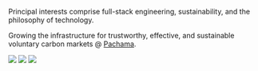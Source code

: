 <!-- <a href="https://pachama.com"><img height="75px" src="https://user-images.githubusercontent.com/31523262/168185583-f37414e2-a7a7-447a-bdc1-138d70c9b2e7.png" /></a> -->

<p>Principal interests comprise full-stack engineering, sustainability, and the philosophy of technology.</p>
  <p>Growing the infrastructure for trustworthy, effective, and sustainable voluntary carbon markets @ <a href="https://pachama.com/">Pachama</a>.</p>
    <div>
        <a href="https://anmiller.com/"><img src="https://img.shields.io/badge/-anmiller.com%20-2d5555?style=flat"></a>
          <a href="https://www.linkedin.com/in/al-miller/"><img src="https://img.shields.io/static/v1?style=flat-square&logo=linkedin&label=&message=Al-Miller&color=2d5555&labelColor=3f7676&logoColor=dfeeee"></a>
        <a href="https://github.com/anmilleriii"><img src="https://img.shields.io/static/v1?style=flat-square&logo=github&label=&message=@anmilleriii&color=2d5555&labelColor=3f7676&logoColor=dfeeee"></a>
    </div>
